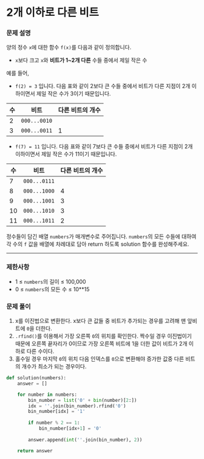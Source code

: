 # 2개 이하로 다른 비트

### 문제 설명

양의 정수 `x`에 대한 함수 `f(x)`를 다음과 같이 정의합니다.

- `x`보다 크고 `x`와 **비트가 1~2개 다른** 수들 중에서 제일 작은 수

예를 들어,

- `f(2) = 3` 입니다. 다음 표와 같이 2보다 큰 수들 중에서 비트가 다른 지점이 2개 이하이면서 제일 작은 수가 3이기 때문입니다.

| 수   | 비트         | 다른 비트의 개수 |
| ---- | ------------ | ---------------- |
| 2    | `000...0010` |                  |
| 3    | `000...0011` | 1                |

- `f(7) = 11` 입니다. 다음 표와 같이 7보다 큰 수들 중에서 비트가 다른 지점이 2개 이하이면서 제일 작은 수가 11이기 때문입니다.

| 수   | 비트         | 다른 비트의 개수 |
| ---- | ------------ | ---------------- |
| 7    | `000...0111` |                  |
| 8    | `000...1000` | 4                |
| 9    | `000...1001` | 3                |
| 10   | `000...1010` | 3                |
| 11   | `000...1011` | 2                |

정수들이 담긴 배열 `numbers`가 매개변수로 주어집니다. `numbers`의 모든 수들에 대하여 각 수의 `f` 값을 배열에 차례대로 담아 return 하도록 solution 함수를 완성해주세요.

------

### 제한사항

- 1 ≤ `numbers`의 길이 ≤ 100,000
- 0 ≤ `numbers`의 모든 수 ≤ 10**15

### 문제 풀이

1. x를 이진법으로 변환한다. x보다 큰 값들 중 비트가 추가되는 경우를 고려해 맨 앞비트에 `0`을 더한다.
2. `.rfind()`를 이용해서 가장 오른쪽 `0`의 위치를 확인한다. 짝수일 경우 이진법이기 때문에 오른쪽 끝자리가 0이므로 가장 오른쪽 비트에 1을 더한 값이 비트가 2개 이하로 다른 수이다.
3. 홀수일 경우 마지막 `0`의 위치 다음 인덱스를 `0`으로 변환해야 증가한 값중 다른 비트의 개수가 최소가 되는 경우이다.    

```python
def solution(numbers):
    answer = []

    for number in numbers:
        bin_number = list('0' + bin(number)[2:])
        idx = ''.join(bin_number).rfind('0')
        bin_number[idx] = '1'
        
        if number % 2 == 1:
            bin_number[idx+1] = '0'
        
        answer.append(int(''.join(bin_number), 2))

    return answer
```